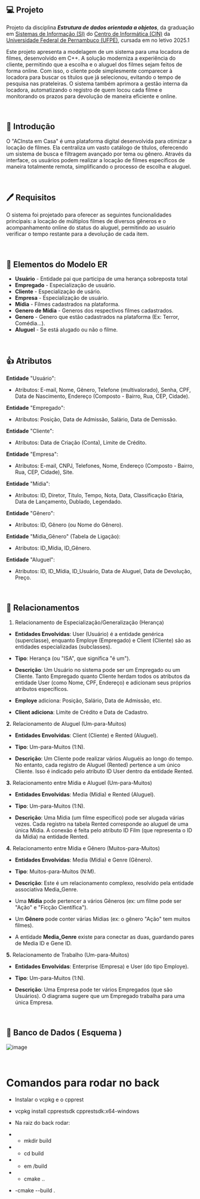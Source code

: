 ## 💻 Projeto
Projeto da disciplina ***Estrutura de dados orientada a objetos***, da graduação em [Sistemas de Informação (SI)](https://portal.cin.ufpe.br/graduacao/sistemas-de-informacao/) do [Centro de Informática (CIN)](https://portal.cin.ufpe.br/) da [Universidade Federal de Pernambuco (UFPE)](https://www.ufpe.br/), cursada em no letivo 2025.1
<br>

Este projeto apresenta a modelagem de um sistema para uma locadora de filmes, desenvolvido em C++. A solução moderniza a experiência do cliente, permitindo que a escolha e o aluguel dos filmes sejam feitos de forma online. Com isso, o cliente pode simplesmente comparecer à locadora para buscar os títulos que já selecionou, evitando o tempo de pesquisa nas prateleiras. O sistema também aprimora a gestão interna da locadora, automatizando o registro de quem locou cada filme e monitorando os prazos para devolução de maneira eficiente e online.

<br>

## 🙌 Introdução
O "ACInsta em Casa" é uma plataforma digital desenvolvida para otimizar a locação de filmes. Ela centraliza um vasto catálogo de títulos, oferecendo um sistema de busca e filtragem avançado por tema ou gênero. Através da interface, os usuários podem realizar a locação de filmes específicos de maneira totalmente remota, simplificando o processo de escolha e aluguel.

<br>

## 🖊️ Requisitos
O sistema foi projetado para oferecer as seguintes funcionalidades principais: a locação de múltiplos filmes de diversos gêneros e o acompanhamento online do status do aluguel, permitindo ao usuário verificar o tempo restante para a devolução de cada item.

<br>

## 🧬 Elementos do Modelo ER

- **Usuário** - Entidade pai que participa de uma herança sobreposta total
- **Empregado** - Especialização de usuário.
- **Cliente** - Especialização de usário.
- **Empresa** - Especialização de usuário.
- **Mídia** - Filmes cadastrados na plataforma.
- **Genero de Mídia** - Generos dos respectivos filmes cadastrados.
- **Genero** - Genero que estão cadastrados na plataforma (Ex: Terror, Comédia...).
- **Aluguel** - Se está alugado ou não o filme.

<br>

## 👍 Atributos

**Entidade** "Usuário":

- Atributos: E-mail, Nome, Gênero, Telefone (multivalorado), Senha, CPF, Data de Nascimento, Endereço (Composto - Bairro, Rua, CEP, Cidade).

**Entidade** "Empregado":

- Atributos: Posição, Data de Admissão, Salário, Data de Demissão.

**Entidade** "Cliente":

- Atributos: Data de Criação (Conta), Limite de Crédito.

**Entidade** "Empresa":

- Atributos: E-mail, CNPJ, Telefones, Nome, Endereço (Composto - Bairro, Rua, CEP, Cidade), Site.

**Entidade** "Mídia":

- Atributos: ID, Diretor, Título, Tempo, Nota, Data, Classificação Etária, Data de Lançamento, Dublado, Legendado.

**Entidade** "Gênero":

- Atributos: ID, Gênero (ou Nome do Gênero).

**Entidade** "Mídia_Gênero" (Tabela de Ligação):

- Atributos: ID_Mídia, ID_Gênero.

**Entidade** "Aluguel":

- Atributos: ID, ID_Mídia, ID_Usuário, Data de Aluguel, Data de Devolução, Preço.

<br>

## 🥰 Relacionamentos

1. Relacionamento de Especialização/Generalização (Herança)

- **Entidades Envolvidas**: User (Usuário) é a entidade genérica (superclasse), enquanto Employe (Empregado) e Client (Cliente) são as entidades especializadas (subclasses).

- **Tipo**: Herança (ou "ISA", que significa "é um").

- **Descrição**: Um Usuário no sistema pode ser um Empregado ou um Cliente. Tanto Empregado quanto Cliente herdam todos os atributos da entidade User (como Nome, CPF, Endereço) e adicionam seus próprios atributos específicos.

- **Employe** adiciona: Posição, Salário, Data de Admissão, etc.

- **Client adiciona**: Limite de Crédito e Data de Cadastro.

**2.** Relacionamento de Aluguel (Um-para-Muitos)

- **Entidades Envolvidas**: Client (Cliente) e Rented (Aluguel).

- **Tipo**: Um-para-Muitos (1:N).

- **Descrição**: Um Cliente pode realizar vários Aluguéis ao longo do tempo. No entanto, cada registro de Aluguel (Rented) pertence a um único Cliente. Isso é indicado pelo atributo ID User dentro da entidade Rented.

**3.** Relacionamento entre Mídia e Aluguel (Um-para-Muitos)

- **Entidades Envolvidas**: Media (Mídia) e Rented (Aluguel).

- **Tipo**: Um-para-Muitos (1:N).

- **Descrição**: Uma Mídia (um filme específico) pode ser alugada várias vezes. Cada registro na tabela Rented corresponde ao aluguel de uma única Mídia. A conexão é feita pelo atributo ID Film (que representa o ID da Mídia) na entidade Rented.

**4.** Relacionamento entre Mídia e Gênero (Muitos-para-Muitos)

- **Entidades Envolvidas**: Media (Mídia) e Genre (Gênero).

- **Tipo**: Muitos-para-Muitos (N:M).

- **Descrição**: Este é um relacionamento complexo, resolvido pela entidade associativa Media_Genre.

- Uma **Mídia** pode pertencer a vários Gêneros (ex: um filme pode ser "Ação" e "Ficção Científica").

- Um **Gênero** pode conter várias Mídias (ex: o gênero "Ação" tem muitos filmes).

- A entidade **Media_Genre** existe para conectar as duas, guardando pares de Media ID e Gene ID.

**5.** Relacionamento de Trabalho (Um-para-Muitos)

- **Entidades Envolvidas**: Enterprise (Empresa) e User (do tipo Employe).

- **Tipo**: Um-para-Muitos (1:N).

- **Descrição**: Uma Empresa pode ter vários Empregados (que são Usuários). O diagrama sugere que um Empregado trabalha para uma única Empresa.

<br>

## 🏦 Banco de Dados ( Esquema )

![image](https://github.com/user-attachments/assets/81f286ca-fe32-4b33-8c20-450c336b0088)

<br>

# Comandos para rodar no back

- Instalar o vcpkg e o cpprest

- vcpkg install cpprestsdk cpprestsdk:x64-windows

- Na raiz do back rodar:

- - mkdir build

- - cd build

- - em /build

- - cmake ..

- -cmake --build .
